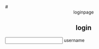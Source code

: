

<html>
<head> 
    # <center>loginpage</center>

  <link rel="stylesheet" type="text/css" href="style.css">
</head>
  <body> 
          <div class="wrapper">
              <div class="from-wrapper sign-in" >
                <form action="">
             <h2><center>login</center></h2>
                  <input type="text" required>
                  <label for="">username</label> </div>
          </div>
    
                   
              
  </body>

</html>

